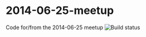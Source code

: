 2014-06-25-meetup
=================

Code for/from the 2014-06-25 meetup
![Build status](//travis-ci.org/codecraftgroup/2014-06-25-meetup# "Build status")
